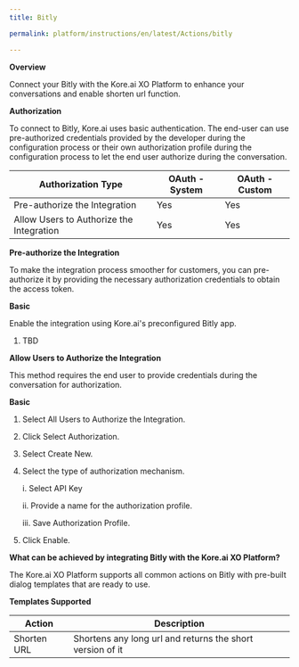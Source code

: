 ```yaml
---
title: Bitly

permalink: platform/instructions/en/latest/Actions/bitly

---
```


<base target="_blank">
<container>

**Overview**

Connect your Bitly with the Kore.ai XO Platform to enhance your conversations and enable shorten url function.

</container>

<container>

**Authorization**
 
To connect to Bitly, Kore.ai uses basic authentication. The end-user can use pre-authorized credentials provided by the developer during the configuration process or their own authorization profile during the configuration process to let the end user authorize during the conversation.
  
 |Authorization Type                      | OAuth - System | OAuth - Custom |
 |----------------------------------------|----------------|----------------|
 |Pre-authorize the Integration           |       Yes      |       Yes      |
 |Allow Users to Authorize the Integration|       Yes      |       Yes      |


**Pre-authorize the Integration**
 
 To make the integration process smoother for customers, you can pre-authorize it by providing the necessary authorization credentials to obtain the access token.

**Basic**
 
 Enable the integration using Kore.ai's preconfigured Bitly app. 
 
1. TBD
 
**Allow Users to Authorize the Integration**
 
This method requires the end user to provide credentials during the conversation for authorization.
 
**Basic**
 
1. Select All Users to Authorize the Integration.
 
2. Click Select Authorization.
 
3. Select Create New.
 
4. Select the type of authorization mechanism. 
 
   i.  Select API Key
 
   ii.  Provide a name for the authorization profile.
 
   iii.  Save Authorization Profile.
 
 5.  Click Enable.
 
 </container>
 
 <container>

**What can be achieved by integrating Bitly with the Kore.ai XO Platform?**
 
 The Kore.ai XO Platform supports all common actions on Bitly with pre-built dialog templates that are ready to use.
 
**Templates Supported**

| Action           | Description            |
|------------------|------------------------|
|Shorten URL     |Shortens any long url and returns the short version of it|

</container>
